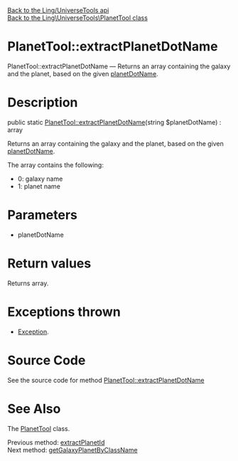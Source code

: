 [Back to the Ling/UniverseTools api](https://github.com/lingtalfi/UniverseTools/blob/master/doc/api/Ling/UniverseTools.md)<br>
[Back to the Ling\UniverseTools\PlanetTool class](https://github.com/lingtalfi/UniverseTools/blob/master/doc/api/Ling/UniverseTools/PlanetTool.md)


PlanetTool::extractPlanetDotName
================



PlanetTool::extractPlanetDotName — Returns an array containing the galaxy and the planet, based on the given [planetDotName](https://github.com/karayabin/universe-snapshot#the-planet-dot-name).




Description
================


public static [PlanetTool::extractPlanetDotName](https://github.com/lingtalfi/UniverseTools/blob/master/doc/api/Ling/UniverseTools/PlanetTool/extractPlanetDotName.md)(string $planetDotName) : array




Returns an array containing the galaxy and the planet, based on the given [planetDotName](https://github.com/karayabin/universe-snapshot#the-planet-dot-name).

The array contains the following:
- 0: galaxy name
- 1: planet name




Parameters
================


- planetDotName

    


Return values
================

Returns array.


Exceptions thrown
================

- [Exception](http://php.net/manual/en/class.exception.php).&nbsp;







Source Code
===========
See the source code for method [PlanetTool::extractPlanetDotName](https://github.com/lingtalfi/UniverseTools/blob/master/PlanetTool.php#L275-L282)


See Also
================

The [PlanetTool](https://github.com/lingtalfi/UniverseTools/blob/master/doc/api/Ling/UniverseTools/PlanetTool.md) class.

Previous method: [extractPlanetId](https://github.com/lingtalfi/UniverseTools/blob/master/doc/api/Ling/UniverseTools/PlanetTool/extractPlanetId.md)<br>Next method: [getGalaxyPlanetByClassName](https://github.com/lingtalfi/UniverseTools/blob/master/doc/api/Ling/UniverseTools/PlanetTool/getGalaxyPlanetByClassName.md)<br>

